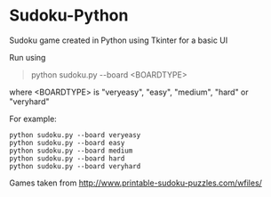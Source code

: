# Sudoku-Python
Sudoku game created in Python using Tkinter for a basic UI


Run using

> python sudoku.py --board \<BOARDTYPE\>

where \<BOARDTYPE\> is "veryeasy", "easy", "medium", "hard" or "veryhard"

For example:
```
python sudoku.py --board veryeasy
python sudoku.py --board easy
python sudoku.py --board medium
python sudoku.py --board hard
python sudoku.py --board veryhard
```

Games taken from 
http://www.printable-sudoku-puzzles.com/wfiles/

